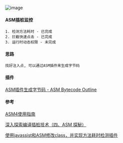 
![image](https://github.com/153437803/plugin_asm_app/blob/master/device.gif )

#### ASM插桩监控
```
1. 检测方法耗时 - 已完成
2. 拦截快速点击 - 已完成
3. 运行时动态权限 - 未完成
```

#### 思路

```
找好注入点, 可以通过ASM插件来生成字节码
```

#### 插件

[ASM插件生成字节码 - ASM Bytecode Outline](https://plugins.jetbrains.com/plugin/5918-asm-bytecode-outline)

#### 参考

[ASM4使用指南](https://raw.githubusercontent.com/153437803/plugin_asm_app/master/ASM4%E4%BD%BF%E7%94%A8%E6%8C%87%E5%8D%97.pdf)

[深入探索编译插桩技术（四、ASM 探秘）](https://juejin.im/post/5e8d87c4f265da47ad218e6b)

[使用javassist和ASM修改class，并实现方法耗时检测插件](https://juejin.im/post/5dea581fe51d45581d170b7c)